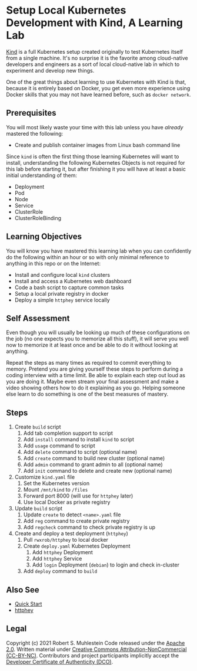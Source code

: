 # Setup Local Kubernetes Development with Kind, A Learning Lab

[Kind] is a full Kubernetes setup created originally to test Kubernetes
itself from a single machine. It's no surprise it is the favorite among
cloud-native developers and engineers as a sort of local cloud-native
lab in which to experiment and develop new things.

One of the great things about learning to use Kubernetes with Kind is
that, because it is entirely based on Docker, you get even more
experience using Docker skills that you may not have learned before,
such as `docker network`.

## Prerequisites

You will most likely waste your time with this lab unless you have
*already* mastered the following:

* Create and publish container images from Linux bash command line

Since `kind` is often the first thing those learning Kubernetes will
want to install, understanding the following Kubernetes Objects is not
required for this lab before starting it, but after finishing it you
will have at least a basic initial understanding of them:

* Deployment
* Pod
* Node
* Service
* ClusterRole
* ClusterRoleBinding

## Learning Objectives

You will know you have mastered this learning lab when you can
confidently do the following within an hour or so with only minimal
reference to anything in this repo or on the Internet:

* Install and configure local `kind` clusters
* Install and access a Kubernetes web dashboard
* Code a bash script to capture common tasks
* Setup a local private registry in docker
* Deploy a simple `httphey` service locally

## Self Assessment

Even though you will usually be looking up much of these configurations
on the job (no one expects you to memorize all this stuff), it will
serve you well now to memorize it at least once and be able to do it
without looking at anything. 

Repeat the steps as many times as required to commit everything to
memory. Pretend you are giving yourself these steps to perform during a
coding interview with a time limit. Be able to explain each step out
loud as you are doing it. Maybe even stream your final assessment and
make a video showing others how to do it explaining as you go. Helping
someone else learn to do something is one of the best measures of
mastery.

## Steps

1. Create `build` script
   1. Add tab completion support to script
   1. Add `install` command to install `kind` to script
   1. Add `usage` command to script
   1. Add `delete` command to script (optional name)
   1. Add `create` command to build new cluster (optional name)
   1. Add `admin` command to grant admin to all (optional name)
   1. Add `init` command to delete and create new (optional name)
1. Customize `kind.yaml` file
   1. Set the Kubernetes version
   1. Mount `/mnt/kind` to `/files`
   1. Forward port 8000 (will use for `httphey` later)
   1. Use local Docker as private registry
1. Update `build` script
   1. Update `create` to detect `<name>.yaml` file
   1. Add `reg` command to create private registry
   1. Add `regcheck` command to check private registry is up
1. Create and deploy a test deployment (`httphey`)
   1. Pull `rwxrob/httphey` to local docker 
   1. Create `deploy.yaml` Kubernetes Deployment
      1. Add `httphey` Deployment
      1. Add `httphey` Service
      1. Add `login` Deployment (`debian`) to login and check in-cluster
   1. Add `deploy` command to `build`

[Kind]: <https://kind.sigs.k8s.io>

## Also See

* [Quick Start](https://kind.sigs.k8s.io/docs/user/quick-start)
* [httphey](https://github.com/rwxrob/httphey)

## Legal

Copyright (c) 2021 Robert S. Muhlestein
Code released under the [Apache 2.0](LICENSE).
Written material under [Creative Commons Attribution-NonCommercial (CC-BY-NC)](https://creativecommons.org/licenses/by-nc-sa/2.0/).
Contributors and project participants implicitly accept the 
[Developer Certificate of Authenticity (DCO)](DCO).

